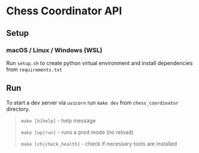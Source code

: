 # Chess Coordinator API

## Setup

### macOS / Linux / Windows (WSL)

Run `setup.sh` to create python virtual environment and install dependencies from `requirements.txt`

## Run

To start a dev server via `uvicorn` run `make dev` from `chess_coordinator` directory.

> `make [h|help]` - help message
>
> `make [up|run]` - runs a prod mode (no reload)
> 
> `make [ch|check_health]` - check if necessary tools are installed
